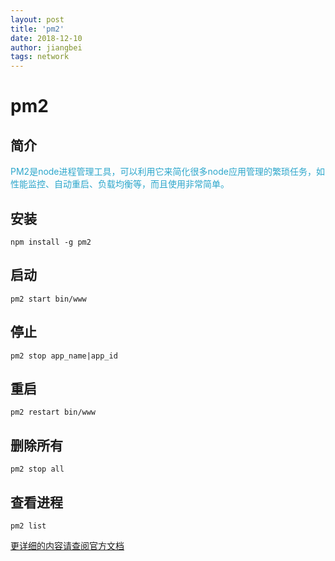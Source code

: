 ```yaml
---
layout: post
title: 'pm2'
date: 2018-12-10
author: jiangbei
tags: network
---
```


# pm2

## 简介
<font  color="#2ca6cb">
PM2是node进程管理工具，可以利用它来简化很多node应用管理的繁琐任务，如性能监控、自动重启、负载均衡等，而且使用非常简单。
</font>

## 安装

```
npm install -g pm2
```

## 启动

```
pm2 start bin/www
```

## 停止

```
pm2 stop app_name|app_id
```

## 重启

```
pm2 restart bin/www
```

## 删除所有

```
pm2 stop all
```

## 查看进程

```
pm2 list
```

[更详细的内容请查阅官方文档](https://pm2.keymetrics.io/)